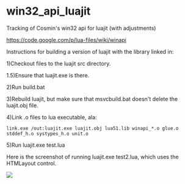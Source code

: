 win32_api_luajit
================

Tracking of Cosmin's win32 api for luajit (with adjustments)

https://code.google.com/p/lua-files/wiki/winapi

Instructions for building a version of luajit with the library linked in:

1)Checkout files to the luajit src directory.

1.5)Ensure that luajit.exe is there.

2)Run build.bat

3)Rebuild luajit, but make sure that msvcbuild.bat doesn't delete the luajit.obj file.

4)Link .o files to lua executable, ala:

    link.exe /out:luajit.exe luajit.obj lua51.lib winapi_*.o glue.o stddef_h.o systypes_h.o unit.o


5)Run luajit.exe test.lua


Here is the screenshot of running luajit.exe test2.lua, which uses the HTMLayout control.

<img src=https://github.com/rmbishop/win32_api_luajit/blob/master/shot1.png>
